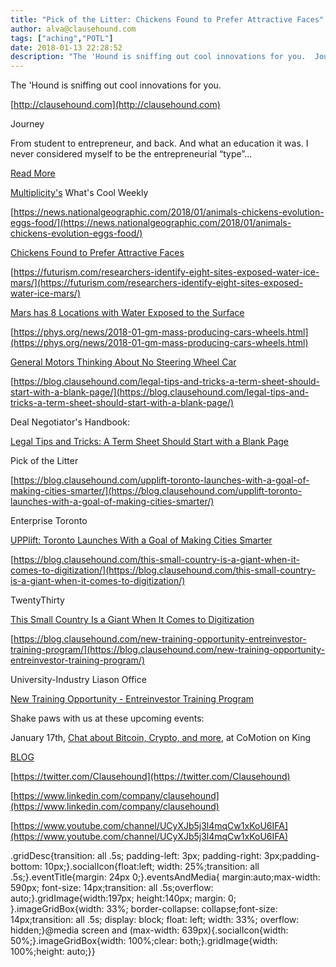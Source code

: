 ```yaml
---
title: "Pick of the Litter: Chickens Found to Prefer Attractive Faces"
author: alva@clausehound.com
tags: ["aching","POTL"]
date: 2018-01-13 22:28:52
description: "The 'Hound is sniffing out cool innovations for you.  Journey From student to entrepreneur, and back. And what an education it was. I never considered myself to be the entrepreneurial “type”...   Read..."
---
```


The 'Hound is sniffing out cool innovations for you.

[http://clausehound.com](http://clausehound.com)

Journey

 From student to entrepreneur, and back. And what an education it was. I never considered myself to be the entrepreneurial “type”... 

[Read More](https://blog.clausehound.com/from-student-to-entrepreneur-and-back/)

[Multiplicity's](http://multiplicity.media) What's Cool Weekly

[https://news.nationalgeographic.com/2018/01/animals-chickens-evolution-eggs-food/](https://news.nationalgeographic.com/2018/01/animals-chickens-evolution-eggs-food/)

[Chickens Found to Prefer Attractive Faces](https://news.nationalgeographic.com/2018/01/animals-chickens-evolution-eggs-food/)

[https://futurism.com/researchers-identify-eight-sites-exposed-water-ice-mars/](https://futurism.com/researchers-identify-eight-sites-exposed-water-ice-mars/)

[Mars has 8 Locations with Water Exposed to the Surface](https://futurism.com/researchers-identify-eight-sites-exposed-water-ice-mars/)

[https://phys.org/news/2018-01-gm-mass-producing-cars-wheels.html](https://phys.org/news/2018-01-gm-mass-producing-cars-wheels.html)

[General Motors Thinking About No Steering Wheel Car ](https://phys.org/news/2018-01-gm-mass-producing-cars-wheels.html)

[https://blog.clausehound.com/legal-tips-and-tricks-a-term-sheet-should-start-with-a-blank-page/](https://blog.clausehound.com/legal-tips-and-tricks-a-term-sheet-should-start-with-a-blank-page/)

Deal Negotiator's Handbook: 

[ Legal Tips and Tricks: A Term Sheet Should Start with a Blank Page ](https://blog.clausehound.com/legal-tips-and-tricks-a-term-sheet-should-start-with-a-blank-page/)

Pick of the Litter

[https://blog.clausehound.com/upplift-toronto-launches-with-a-goal-of-making-cities-smarter/](https://blog.clausehound.com/upplift-toronto-launches-with-a-goal-of-making-cities-smarter/)

 Enterprise Toronto 

[ UPPlift: Toronto Launches With a Goal of Making Cities Smarter](https://blog.clausehound.com/upplift-toronto-launches-with-a-goal-of-making-cities-smarter/)

[https://blog.clausehound.com/this-small-country-is-a-giant-when-it-comes-to-digitization/](https://blog.clausehound.com/this-small-country-is-a-giant-when-it-comes-to-digitization/)

 TwentyThirty 

[ This Small Country Is a Giant When It Comes to Digitization](https://blog.clausehound.com/this-small-country-is-a-giant-when-it-comes-to-digitization/)

[https://blog.clausehound.com/new-training-opportunity-entreinvestor-training-program/](https://blog.clausehound.com/new-training-opportunity-entreinvestor-training-program/)

 University-Industry Liason Office 

[New Training Opportunity - Entreinvestor Training Program](https://blog.clausehound.com/new-training-opportunity-entreinvestor-training-program/)

Shake paws with us at these upcoming events: 

January 17th, [Chat about Bitcoin, Crypto, and more](https://blog.clausehound.com/chat-about-bitcoin-crypto-and-more/), at CoMotion on King

[BLOG](http://blog.clausehound.com)

[https://twitter.com/Clausehound](https://twitter.com/Clausehound)

[https://www.linkedin.com/company/clausehound](https://www.linkedin.com/company/clausehound)

[https://www.youtube.com/channel/UCyXJb5j3l4mqCw1xKoU6IFA](https://www.youtube.com/channel/UCyXJb5j3l4mqCw1xKoU6IFA)

.gridDesc{transition: all .5s; padding-left: 3px; padding-right: 3px;padding-bottom: 10px;}.socialIcon{float:left; width: 25%;transition: all .5s;}.eventTitle{margin: 24px 0;}.eventsAndMedia{ margin:auto;max-width: 590px; font-size: 14px;transition: all .5s;overflow: auto;}.gridImage{width:197px; height:140px; margin: 0; }.imageGridBox{width: 33%; border-collapse: collapse;font-size: 14px;transition: all .5s; display: block; float: left; width: 33%; overflow: hidden;}@media screen and (max-width: 639px){.socialIcon{width: 50%;}.imageGridBox{width: 100%;clear: both;}.gridImage{width: 100%;height: auto;}}